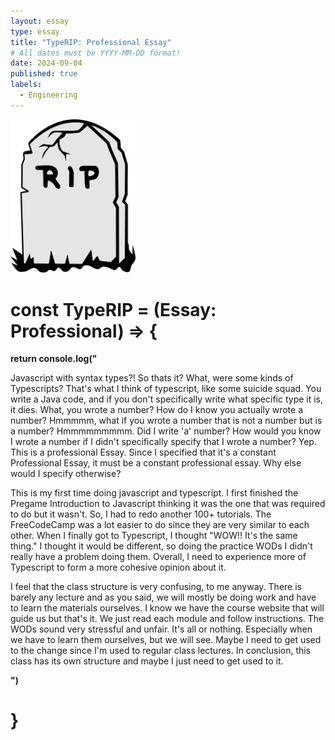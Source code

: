 ```yaml
---
layout: essay
type: essay
title: "TypeRIP: Professional Essay"
# All dates must be YYYY-MM-DD format!
date: 2024-09-04
published: true
labels:
  - Engineering
---
```


<img width="200px" class="rounded float-start pe-4" src="../img/RIP.png">

  # const TypeRIP =  (Essay: Professional) => {
  **return console.log("**
  
  Javascript with syntax types?! So thats it? What, were some kinds of Typescripts? 
  That's what I think of typescript, like some suicide squad. You write a Java code, 
  and if you don't specifically write what specific type it is, it dies. What, you wrote       a number? 
  How do I know you actually wrote a number? Hmmmmm, what if you wrote a number that is        not a number 
  but is a number? Hmmmmmmmmm. Did I write 'a' number? How would you know I wrote a            number if I didn't
  specifically specify that I wrote a number? Yep. This is a professional Essay. Since I       specified that it's a constant Professional Essay, it must be a constant professional essay. Why else would I specify otherwise?

This is my first time doing javascript and typescript. I first finished the Pregame Introduction to Javascript thinking it was the one that was required to do but it wasn't. So,  I had to redo another 100+ tutorials. The FreeCodeCamp was a lot easier to do since they are very similar to each other. When I finally got to Typescript, I thought "WOW!! It's the same thing." I thought it would be different, so  doing the practice WODs I didn't really have a problem doing them. Overall, I need to experience more of Typescript to form a more cohesive opinion about it. 

I feel that the class structure is very confusing, to me anyway. There is barely any lecture and as you said, we will mostly be doing work and have to learn the materials ourselves. I know we have the course website that will guide us but that's it. We just read each module and follow instructions. The WODs  sound very stressful and unfair. It's all or nothing. Especially when we have to learn them ourselves, but we will see. Maybe I need to get used to the change since I'm used to regular class lectures. In conclusion, this class has its own structure and maybe I just need to get used to it. 

__")__
# }




